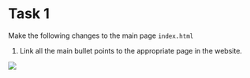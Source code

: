 # Task 1

Make the following changes to the main page ```index.html```

1. Link all the main bullet points to the appropriate page in the website.

![](mainstructure.draw)